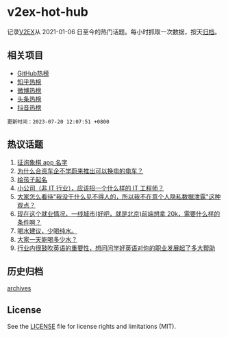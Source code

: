 # v2ex-hot-hub

 记录[V2EX](https://www.v2ex.com/)从 2021-01-06 日至今的热门话题。每小时抓取一次数据，按天[归档](archives)。
 
 ## 相关项目

- [GitHub热榜](https://github.com/snaildev/github-hot-hub)
- [知乎热榜](https://github.com/snaildev/zhihu-hot-hub)
- [微博热榜](https://github.com/snaildev/weibo-hot-hub)
- [头条热榜](https://github.com/snaildev/toutiao-hot-hub)
- [抖音热榜](https://github.com/snaildev/douyin-hot-hub)


 `更新时间：2023-07-20 12:07:51 +0800`

## 热议话题

1. [征询象棋 app 名字](https://www.v2ex.com/t/957995)
1. [为什么合资车企不学蔚来推出可以换电的电车？](https://www.v2ex.com/t/957956)
1. [给孩子起名](https://www.v2ex.com/t/958173)
1. [小公司（非 IT 行业），应该招一个什么样的 IT 工程师？](https://www.v2ex.com/t/957969)
1. [大家怎么看待"我没干什么见不得人的，所以我不在意个人隐私数据泄露"这种观点？](https://www.v2ex.com/t/958060)
1. [现在这个就业情况，一线城市(好吧，就是北京)前端想拿 20k，需要什么样的条件啊？](https://www.v2ex.com/t/957963)
1. [喝水建议，少喝纯水。](https://www.v2ex.com/t/958168)
1. [大家一天能喝多少水？](https://www.v2ex.com/t/958001)
1. [行业内很鼓吹英语的重要性，想问问学好英语对你的职业发展起了多大帮助](https://www.v2ex.com/t/958207)

## 历史归档

[archives](archives)

## License

See the [LICENSE](LICENSE) file for license rights and limitations (MIT).
